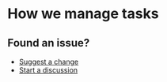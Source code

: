 # How we manage tasks

## Found an issue?

- [Suggest a change](https://github.com/zoonk/handbook/edit/main/about/how-we-manage-tasks.md)
- [Start a discussion](https://github.com/zoonk/handbook/discussions/new)
